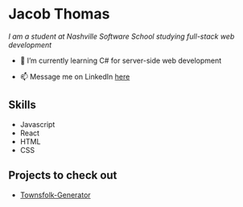 # Jacob Thomas
*I am a student at Nashville Software School studying full-stack web development*

- 🌱 I’m currently learning C# for server-side web development

- 📫 Message me on LinkedIn [here](https://www.linkedin.com/in/jacobgthomas/)

## Skills
- Javascript
- React
- HTML
- CSS

## Projects to check out
- [Townsfolk-Generator](https://github.com/jacobgt7/Townsfolk-Generator)

<!--
**jacobgt7/jacobgt7** is a ✨ _special_ ✨ repository because its `README.md` (this file) appears on your GitHub profile.

Here are some ideas to get you started:

- 🔭 I’m currently working on ...
- 🌱 I’m currently learning ...
- 👯 I’m looking to collaborate on ...
- 🤔 I’m looking for help with ...
- 💬 Ask me about ...
- 📫 How to reach me: ...
- 😄 Pronouns: ...
- ⚡ Fun fact: ...
-->
